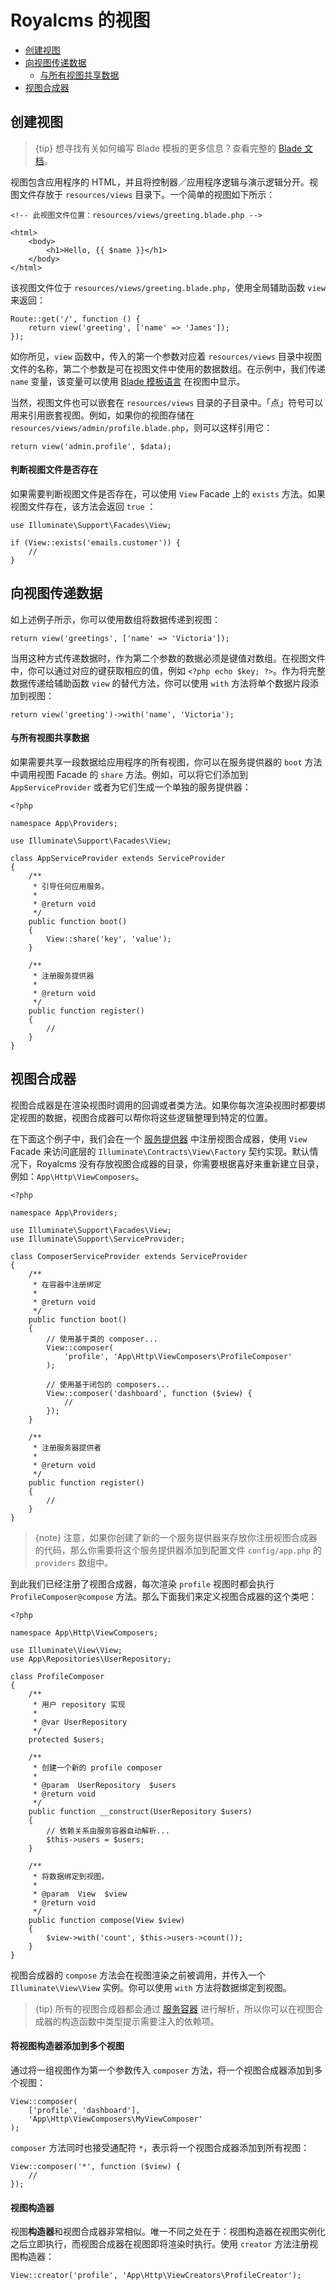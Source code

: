 # Royalcms 的视图

- [创建视图](#creating-views)
- [向视图传递数据](#passing-data-to-views)
    - [与所有视图共享数据](#sharing-data-with-all-views)
- [视图合成器](#view-composers)

<a name="creating-views"></a>
## 创建视图

> {tip} 想寻找有关如何编写 Blade 模板的更多信息？查看完整的 [Blade 文档](/docs/{{version}}/blade)。

视图包含应用程序的 HTML，并且将控制器／应用程序逻辑与演示逻辑分开。视图文件存放于 `resources/views` 目录下。一个简单的视图如下所示：

    <!-- 此视图文件位置：resources/views/greeting.blade.php -->
    
    <html>
        <body>
            <h1>Hello, {{ $name }}</h1>
        </body>
    </html>

该视图文件位于 `resources/views/greeting.blade.php`，使用全局辅助函数 `view` 来返回：

    Route::get('/', function () {
        return view('greeting', ['name' => 'James']);
    });

如你所见，`view` 函数中，传入的第一个参数对应着 `resources/views` 目录中视图文件的名称，第二个参数是可在视图文件中使用的数据数组。在示例中，我们传递 `name` 变量，该变量可以使用 [Blade 模板语言](/docs/{{version}}/blade) 在视图中显示。

当然，视图文件也可以嵌套在 `resources/views` 目录的子目录中。「点」符号可以用来引用嵌套视图。例如，如果你的视图存储在 `resources/views/admin/profile.blade.php`，则可以这样引用它：

    return view('admin.profile', $data);

#### 判断视图文件是否存在

如果需要判断视图文件是否存在，可以使用 `View` Facade 上的 `exists` 方法。如果视图文件存在，该方法会返回 `true` ：

    use Illuminate\Support\Facades\View;
    
    if (View::exists('emails.customer')) {
        //
    }

<a name="passing-data-to-views"></a>
## 向视图传递数据

如上述例子所示，你可以使用数组将数据传递到视图：

    return view('greetings', ['name' => 'Victoria']);
当用这种方式传递数据时，作为第二个参数的数据必须是键值对数组。在视图文件中，你可以通过对应的键获取相应的值，例如 `<?php echo $key; ?>`。作为将完整数据传递给辅助函数 `view` 的替代方法，你可以使用 `with` 方法将单个数据片段添加到视图：

    return view('greeting')->with('name', 'Victoria');

<a name="sharing-data-with-all-views"></a>
#### 与所有视图共享数据

如果需要共享一段数据给应用程序的所有视图，你可以在服务提供器的 `boot` 方法中调用视图 Facade 的 `share` 方法。例如，可以将它们添加到 `AppServiceProvider` 或者为它们生成一个单独的服务提供器：

    <?php
    
    namespace App\Providers;
    
    use Illuminate\Support\Facades\View;
    
    class AppServiceProvider extends ServiceProvider
    {
        /**
         * 引导任何应用服务。
         *
         * @return void
         */
        public function boot()
        {
            View::share('key', 'value');
        }
    
        /**
         * 注册服务提供器
         *
         * @return void
         */
        public function register()
        {
            //
        }
    }

<a name="view-composers"></a>
## 视图合成器

视图合成器是在渲染视图时调用的回调或者类方法。如果你每次渲染视图时都要绑定视图的数据，视图合成器可以帮你将这些逻辑整理到特定的位置。

在下面这个例子中，我们会在一个 [服务提供器](/docs/{{version}}/providers) 中注册视图合成器，使用 `View` Facade 来访问底层的 `Illuminate\Contracts\View\Factory` 契约实现。默认情况下，Royalcms 没有存放视图合成器的目录，你需要根据喜好来重新建立目录，例如：`App\Http\ViewComposers`。

    <?php
    
    namespace App\Providers;
    
    use Illuminate\Support\Facades\View;
    use Illuminate\Support\ServiceProvider;
    
    class ComposerServiceProvider extends ServiceProvider
    {
        /**
         * 在容器中注册绑定
         *
         * @return void
         */
        public function boot()
        {
            // 使用基于类的 composer...
            View::composer(
                'profile', 'App\Http\ViewComposers\ProfileComposer'
            );
    
            // 使用基于闭包的 composers...
            View::composer('dashboard', function ($view) {
                //
            });
        }
    
        /**
         * 注册服务器提供者
         *
         * @return void
         */
        public function register()
        {
            //
        }
    }

> {note} 注意，如果你创建了新的一个服务提供器来存放你注册视图合成器的代码，那么你需要将这个服务提供器添加到配置文件 `config/app.php` 的 `providers` 数组中。

到此我们已经注册了视图合成器，每次渲染 `profile` 视图时都会执行 `ProfileComposer@compose` 方法。那么下面我们来定义视图合成器的这个类吧：

    <?php
    
    namespace App\Http\ViewComposers;
    
    use Illuminate\View\View;
    use App\Repositories\UserRepository;
    
    class ProfileComposer
    {
        /**
         * 用户 repository 实现
         *
         * @var UserRepository
         */
        protected $users;
    
        /**
         * 创建一个新的 profile composer
         *
         * @param  UserRepository  $users
         * @return void
         */
        public function __construct(UserRepository $users)
        {
            // 依赖关系由服务容器自动解析...
            $this->users = $users;
        }
    
        /**
         * 将数据绑定到视图。
         *
         * @param  View  $view
         * @return void
         */
        public function compose(View $view)
        {
            $view->with('count', $this->users->count());
        }
    }

视图合成器的 `compose` 方法会在视图渲染之前被调用，并传入一个 `Illuminate\View\View` 实例。你可以使用 `with` 方法将数据绑定到视图。

> {tip} 所有的视图合成器都会通过 [服务容器](/docs/{{version}}/container) 进行解析，所以你可以在视图合成器的构造函数中类型提示需要注入的依赖项。

#### 将视图构造器添加到多个视图

通过将一组视图作为第一个参数传入 `composer` 方法，将一个视图合成器添加到多个视图：

    View::composer(
        ['profile', 'dashboard'],
        'App\Http\ViewComposers\MyViewComposer'
    );

`composer` 方法同时也接受通配符 `*`，表示将一个视图合成器添加到所有视图：

    View::composer('*', function ($view) {
        //
    });

#### 视图构造器

视图**构造器**和视图合成器非常相似。唯一不同之处在于：视图构造器在视图实例化之后立即执行，而视图合成器在视图即将渲染时执行。使用 `creator` 方法注册视图构造器：

    View::creator('profile', 'App\Http\ViewCreators\ProfileCreator');
